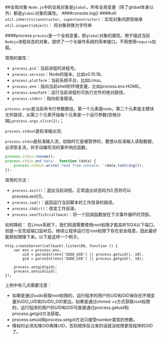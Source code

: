 
##全局对象
``Node.js``中的全局对象是``global``，所有全局变量（除了global本身以外）都是``global``对象的属性。
####console.log()
####util
``util.inherits(constructor, superConstructor)``：实现对象间原型继承
``util.inspect(object)``： 将对象转换为字符串

####process
``process``是一个全局变量，即``global``对象的属性。用于描述当前``Nodejs``进程状态的对象，提供了一个与操作系统的简单接口。不用使用``require``加载。

常用的属性：
* ``process.pid``：当前进程的进程号。
* ``process.version``：Node的版本，比如v0.10.18。
* ``process.platform``：当前系统平台，比如Linux。
* ``process.en``v：指向当前shell的环境变量，比如process.env.HOME。
* ``process.execPath``：运行当前进程的可执行文件的绝对路径。
* ``process.stderr``：指向标准错误。

``process.argv``是当前命令行参数数组，第一个元素是``node``，第二个元素是主模块文件路径，从第三个元素开始每个元素是一个运行参数(空格分隔),``process.argv.slice(2);``；

``process.stdout``是标准输出流;

``process.stdin``是标准输入流，初始时它是被暂停的，要想从标准输入读取数据，必须恢复流，并手动编写流的事件响应函数。
```javascript
process.stdin.resume();
process.stdin.on('data', function (data) {
    process.stdout.write('read from console: '+data.toString());
});
```

常用的方法：
* ``process.exit()``：退出当前进程。正常退出状态码为0,否则可以process.exit(1)。
* ``process.cwd()``：返回运行当前脚本的工作目录的路径。
* ``process.chdir()``：改变工作目录。
* ``process.nextTick(callback)``：将一个回调函数放在下次事件循环的顶部。

如何降权：
在Linux系统下，我们知道需要使用root权限才能监听1024以下端口。但是一旦完成端口监听后，继续让程序运行在root权限下存在安全隐患，因此最好能把权限降下来。以下是这样一个例子。
```
http.createServer(callback).listen(80, function () {
    var env = process.env,
        uid = parseInt(env['SUDO_UID'] || process.getuid(), 10),
        gid = parseInt(env['SUDO_GID'] || process.getgid(), 10);

    process.setgid(gid);
    process.setuid(uid);
});
```
上例中有几点需要注意：
* 如果是通过sudo获取root权限的，运行程序的用户的UID和GID保存在环境变量SUDO_UID和SUDO_GID里边。如果是通过chmod +s方式获取root权限的，运行程序的用户的UID和GID可直接通过process.getuid和process.getgid方法获取。
* process.setuid和process.setgid方法只接受number类型的参数。
* 降权时必须先降GID再降UID，否则顺序反过来的话就没权限更改程序的GID了。
